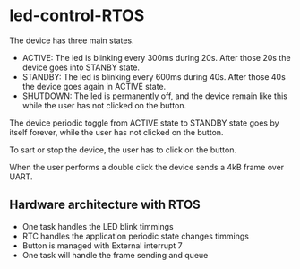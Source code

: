 # led-control-RTOS

The device has three main states.

- ACTIVE: The led is blinking every 300ms during 20s. After those 20s the device goes into STANBY state.
- STANDBY: The led is blinking every 600ms during 40s. After those 40s the device goes again in ACTIVE state.
- SHUTDOWN: The led is permanently off, and the device remain like this while the user has not clicked on the button.

The device periodic toggle from ACTIVE state to STANDBY state goes by itself forever, while the user has not clicked on the button.

To sart or stop the device, the user has to click on the button.

When the user performs a double click the device sends a 4kB frame over UART.

## Hardware architecture with RTOS
* One task handles the LED blink timmings
* RTC handles the application periodic state changes timmings
* Button is managed with External interrupt 7
* One task will handle the frame sending and queue
